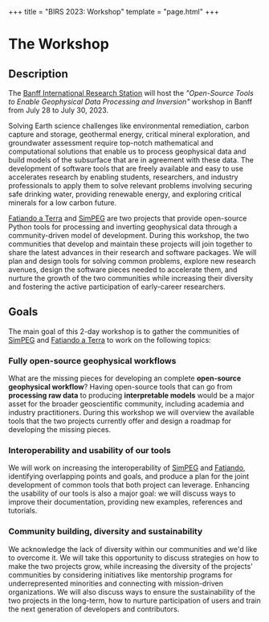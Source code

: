 +++
title = "BIRS 2023: Workshop"
template = "page.html"
+++

# The Workshop

## Description

The [Banff International Research Station][birs] will host the _"Open-Source
Tools to Enable Geophysical Data Processing and Inversion"_ workshop in Banff
from July 28 to July 30, 2023.

Solving Earth science challenges like environmental remediation, carbon capture
and storage, geothermal energy, critical mineral exploration, and groundwater
assessment require top-notch mathematical and computational solutions that
enable us to process geophysical data and build models of the subsurface that
are in agreement with these data. The development of software tools that are
freely available and easy to use accelerates research by enabling students,
researchers, and industry professionals to apply them to solve relevant
problems involving securing safe drinking water, providing renewable energy,
and exploring critical minerals for a low carbon future.

[Fatiando a Terra][fatiando] and [SimPEG][simpeg]
are two projects that provide open-source Python tools for processing and
inverting geophysical data through a community-driven model of development.
During this workshop, the two communities that develop and maintain these
projects will join together to share the latest advances in their research and
software packages. We will plan and design tools for solving common problems,
explore new research avenues, design the software pieces needed to accelerate
them, and nurture the growth of the two communities while increasing their
diversity and fostering the active participation of early-career researchers.

## Goals

The main goal of this 2-day workshop is to gather the communities of
[SimPEG][simpeg] and [Fatiando a Terra][fatiando] to work on the following
topics:

### Fully open-source geophysical workflows

What are the missing pieces for developing an complete **open-source
geophysical workflow**? Having open-source tools that can go from **processing
raw data** to producing **interpretable models** would be a major asset for the
broader geoscientific community, including academia and industry practitioners.
During this workshop we will overview the available tools that the two projects
currently offer and design a roadmap for developing the missing pieces.

### Interoperability and usability of our tools

We will work on increasing the interoperability of [SimPEG][simpeg] and
[Fatiando][fatiando], identifying overlapping points and goals, and produce
a plan for the joint development of common tools that both project can
leverage.
Enhancing the usability of our tools is also a major goal: we will discuss ways
to improve their documentation, providing new examples, references and
tutorials.

### Community building, diversity and sustainability

We acknowledge the lack of diversity within our communities and we'd like to
overcome it.
We will take this opportunity to discuss strategies on how to make the two
projects grow, while increasing the diversity of the projects' communities by
considering initiatives like mentorship programs for underrepresented
minorities and connecting with mission-driven organizations.
We will also discuss ways to ensure the sustainability of the two projects in
the long-term, how to nurture participation of users and train the next
generation of developers and contributors.


[birs]: https://www.birs.ca
[fatiando]: https://www.fatiando.org
[simpeg]: https://www.simpeg.xyz

